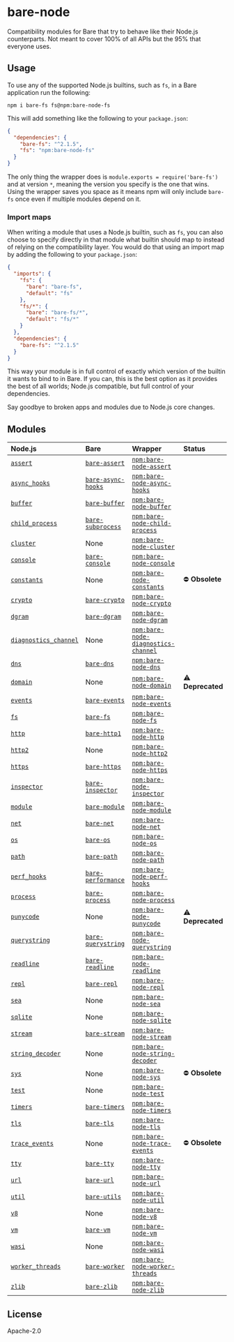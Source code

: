 # bare-node

Compatibility modules for Bare that try to behave like their Node.js counterparts. Not meant to cover 100% of all APIs but the 95% that everyone uses.

## Usage

To use any of the supported Node.js builtins, such as `fs`, in a Bare application run the following:

```
npm i bare-fs fs@npm:bare-node-fs
```

This will add something like the following to your `package.json`:

```json
{
  "dependencies": {
    "bare-fs": "^2.1.5",
    "fs": "npm:bare-node-fs"
  }
}
```

The only thing the wrapper does is `module.exports = require('bare-fs')` and at version `*`, meaning the version you specify is the one that wins. Using the wrapper saves you space as it means npm will only include `bare-fs` once even if multiple modules depend on it.

### Import maps

When writing a module that uses a Node.js builtin, such as `fs`, you can also choose to specify directly in that module what builtin should map to instead of relying on the compatibility layer. You would do that using an import map by adding the following to your `package.json`:

```json
{
  "imports": {
    "fs": {
      "bare": "bare-fs",
      "default": "fs"
    },
    "fs/*": {
      "bare": "bare-fs/*",
      "default": "fs/*"
    }
  },
  "dependencies": {
    "bare-fs": "^2.1.5"
  }
}
```

This way your module is in full control of exactly which version of the builtin it wants to bind to in Bare. If you can, this is the best option as it provides the best of all worlds; Node.js compatible, but full control of your dependencies.

Say goodbye to broken apps and modules due to Node.js core changes.

## Modules

| Node.js                                                                  | Bare                                                                  | Wrapper                                                                                            | Status            |
| :----------------------------------------------------------------------- | :-------------------------------------------------------------------- | :------------------------------------------------------------------------------------------------- | :---------------- |
| [`assert`](https://nodejs.org/api/assert.html)                           | [`bare-assert`](https://github.com/holepunchto/bare-assert)           | [`npm:bare-node-assert`](https://www.npmjs.com/package/bare-node-assert)                           |
| [`async_hooks`](https://nodejs.org/api/async_hooks.html)                 | [`bare-async-hooks`](https://github.com/holepunchto/bare-async-hooks) | [`npm:bare-node-async-hooks`](https://www.npmjs.com/package/bare-node-async-hooks)                 |
| [`buffer`](https://nodejs.org/api/buffer.html)                           | [`bare-buffer`](https://github.com/holepunchto/bare-buffer)           | [`npm:bare-node-buffer`](https://www.npmjs.com/package/bare-node-buffer)                           |
| [`child_process`](https://nodejs.org/api/child_process.html)             | [`bare-subprocess`](https://github.com/holepunchto/bare-subprocess)   | [`npm:bare-node-child-process`](https://www.npmjs.com/package/bare-node-child-process)             |
| [`cluster`](https://nodejs.org/api/cluster.html)                         | None                                                                  | [`npm:bare-node-cluster`](https://www.npmjs.com/package/bare-node-cluster)                         |
| [`console`](https://nodejs.org/api/console.html)                         | [`bare-console`](https://github.com/holepunchto/bare-console)         | [`npm:bare-node-console`](https://www.npmjs.com/package/bare-node-console)                         |
| [`constants`](https://nodejs.org/api/constants.html)                     | None                                                                  | [`npm:bare-node-constants`](https://www.npmjs.com/package/bare-node-constants)                     | ⛔️ **Obsolete**  |
| [`crypto`](https://nodejs.org/api/crypto.html)                           | [`bare-crypto`](https://github.com/holepunchto/bare-crypto)           | [`npm:bare-node-crypto`](https://www.npmjs.com/package/bare-node-crypto)                           |
| [`dgram`](https://nodejs.org/api/dgram.html)                             | [`bare-dgram`](https://github.com/holepunchto/bare-dgram)             | [`npm:bare-node-dgram`](https://www.npmjs.com/package/bare-node-dgram)                             |
| [`diagnostics_channel`](https://nodejs.org/api/diagnostics_channel.html) | None                                                                  | [`npm:bare-node-diagnostics-channel`](https://www.npmjs.com/package/bare-node-diagnostics-channel) |
| [`dns`](https://nodejs.org/api/dns.html)                                 | [`bare-dns`](https://github.com/holepunchto/bare-dns)                 | [`npm:bare-node-dns`](https://www.npmjs.com/package/bare-node-dns)                                 |
| [`domain`](https://nodejs.org/api/domain.html)                           | None                                                                  | [`npm:bare-node-domain`](https://www.npmjs.com/package/bare-node-domain)                           | ⚠️ **Deprecated** |
| [`events`](https://nodejs.org/api/events.html)                           | [`bare-events`](https://github.com/holepunchto/bare-events)           | [`npm:bare-node-events`](https://www.npmjs.com/package/bare-node-events)                           |
| [`fs`](https://nodejs.org/api/fs.html)                                   | [`bare-fs`](https://github.com/holepunchto/bare-fs)                   | [`npm:bare-node-fs`](https://www.npmjs.com/package/bare-node-fs)                                   |
| [`http`](https://nodejs.org/api/http.html)                               | [`bare-http1`](https://github.com/holepunchto/bare-http1)             | [`npm:bare-node-http`](https://www.npmjs.com/package/bare-node-http)                               |
| [`http2`](https://nodejs.org/api/http2.html)                             | None                                                                  | [`npm:bare-node-http2`](https://www.npmjs.com/package/bare-node-http2)                             |
| [`https`](https://nodejs.org/api/https.html)                             | [`bare-https`](https://github.com/holepunchto/bare-https)             | [`npm:bare-node-https`](https://www.npmjs.com/package/bare-node-https)                             |
| [`inspector`](https://nodejs.org/api/inspector.html)                     | [`bare-inspector`](https://github.com/holepunchto/bare-inspector)     | [`npm:bare-node-inspector`](https://www.npmjs.com/package/bare-node-inspector)                     |
| [`module`](https://nodejs.org/api/module.html)                           | [`bare-module`](https://github.com/holepunchto/bare-module)           | [`npm:bare-node-module`](https://www.npmjs.com/package/bare-node-module)                           |
| [`net`](https://nodejs.org/api/net.html)                                 | [`bare-net`](https://github.com/holepunchto/bare-net)                 | [`npm:bare-node-net`](https://www.npmjs.com/package/bare-node-net)                                 |
| [`os`](https://nodejs.org/api/os.html)                                   | [`bare-os`](https://github.com/holepunchto/bare-os)                   | [`npm:bare-node-os`](https://www.npmjs.com/package/bare-node-os)                                   |
| [`path`](https://nodejs.org/api/path.html)                               | [`bare-path`](https://github.com/holepunchto/bare-path)               | [`npm:bare-node-path`](https://www.npmjs.com/package/bare-node-path)                               |
| [`perf_hooks`](https://nodejs.org/api/perf_hooks.html)                   | [`bare-performance`](https://github.com/holepunchto/bare-performance) | [`npm:bare-node-perf-hooks`](https://www.npmjs.com/package/bare-node-perf-hooks)                   |
| [`process`](https://nodejs.org/api/process.html)                         | [`bare-process`](https://github.com/holepunchto/bare-process)         | [`npm:bare-node-process`](https://www.npmjs.com/package/bare-node-process)                         |
| [`punycode`](https://nodejs.org/api/punycode.html)                       | None                                                                  | [`npm:bare-node-punycode`](https://www.npmjs.com/package/bare-node-punycode)                       | ⚠️ **Deprecated** |
| [`querystring`](https://nodejs.org/api/querystring.html)                 | [`bare-querystring`](https://github.com/holepunchto/bare-querystring) | [`npm:bare-node-querystring`](https://www.npmjs.com/package/bare-node-querystring)                 |
| [`readline`](https://nodejs.org/api/readline.html)                       | [`bare-readline`](https://github.com/holepunchto/bare-readline)       | [`npm:bare-node-readline`](https://www.npmjs.com/package/bare-node-readline)                       |
| [`repl`](https://nodejs.org/api/repl.html)                               | [`bare-repl`](https://github.com/holepunchto/bare-repl)               | [`npm:bare-node-repl`](https://www.npmjs.com/package/bare-node-repl)                               |
| [`sea`](https://nodejs.org/api/single-executable-applications.html)      | None                                                                  | [`npm:bare-node-sea`](https://www.npmjs.com/package/bare-node-sea)                                 |
| [`sqlite`](https://nodejs.org/api/sqlite.html)                           | None                                                                  | [`npm:bare-node-sqlite`](https://www.npmjs.com/package/bare-node-sqlite)                           |
| [`stream`](https://nodejs.org/api/stream.html)                           | [`bare-stream`](https://github.com/holepunchto/bare-stream)           | [`npm:bare-node-stream`](https://www.npmjs.com/package/bare-node-stream)                           |
| [`string_decoder`](https://nodejs.org/api/string_decoder.html)           | None                                                                  | [`npm:bare-node-string-decoder`](https://www.npmjs.com/package/bare-node-string-decoder)           |
| [`sys`](https://nodejs.org/api/sys.html)                                 | None                                                                  | [`npm:bare-node-sys`](https://www.npmjs.com/package/bare-node-sys)                                 | ⛔️ **Obsolete**  |
| [`test`](https://nodejs.org/api/test.html)                               | None                                                                  | [`npm:bare-node-test`](https://www.npmjs.com/package/bare-node-test)                               |
| [`timers`](https://nodejs.org/api/timers.html)                           | [`bare-timers`](https://github.com/holepunchto/bare-timers)           | [`npm:bare-node-timers`](https://www.npmjs.com/package/bare-node-timers)                           |
| [`tls`](https://nodejs.org/api/tls.html)                                 | [`bare-tls`](https://github.com/holepunchto/bare-tls)                 | [`npm:bare-node-tls`](https://www.npmjs.com/package/bare-node-tls)                                 |
| [`trace_events`](https://nodejs.org/api/trace_events.html)               | None                                                                  | [`npm:bare-node-trace-events`](https://www.npmjs.com/package/bare-node-trace-events)               | ⛔️ **Obsolete**  |
| [`tty`](https://nodejs.org/api/tty.html)                                 | [`bare-tty`](https://github.com/holepunchto/bare-tty)                 | [`npm:bare-node-tty`](https://www.npmjs.com/package/bare-node-tty)                                 |
| [`url`](https://nodejs.org/api/url.html)                                 | [`bare-url`](https://github.com/holepunchto/bare-url)                 | [`npm:bare-node-url`](https://www.npmjs.com/package/bare-node-url)                                 |
| [`util`](https://nodejs.org/api/util.html)                               | [`bare-utils`](https://github.com/holepunchto/bare-utils)             | [`npm:bare-node-util`](https://www.npmjs.com/package/bare-node-util)                               |
| [`v8`](https://nodejs.org/api/v8.html)                                   | None                                                                  | [`npm:bare-node-v8`](https://www.npmjs.com/package/bare-node-v8)                                   |
| [`vm`](https://nodejs.org/api/vm.html)                                   | [`bare-vm`](https://github.com/holepunchto/bare-vm)                   | [`npm:bare-node-vm`](https://www.npmjs.com/package/bare-node-vm)                                   |
| [`wasi`](https://nodejs.org/api/wasi.html)                               | None                                                                  | [`npm:bare-node-wasi`](https://www.npmjs.com/package/bare-node-wasi)                               |
| [`worker_threads`](https://nodejs.org/api/worker_threads.html)           | [`bare-worker`](https://github.com/holepunchto/bare-worker)           | [`npm:bare-node-worker-threads`](https://www.npmjs.com/package/bare-node-worker-threads)           |
| [`zlib`](https://nodejs.org/api/zlib.html)                               | [`bare-zlib`](https://github.com/holepunchto/bare-zlib)               | [`npm:bare-node-zlib`](https://www.npmjs.com/package/bare-node-zlib)                               |

## License

Apache-2.0
